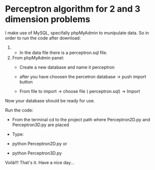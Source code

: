 ﻿# Perceptron algorithm for 2 and 3 dimension problems
 I make use of MySQL, specifally phpMyAdmin to munipulate data. So in order to run the code after download:
    
   1. - In the data file there is a perceptron.sql file. 
   2. From phpMyAdmin panel:
      - Create a new database and name it perceptron
      
      - after you have choosen the percetron database -> push import button
      - From file to import -> choose file ( perceptron.sql) -> Import
 
 Now your database should be ready for use.
 
 Run the code: 
   - From the terminal cd to the project path where Perceptron2D.py and Perceptron3D.py are placed
   - Type:
   
   - python Perceptron2D.py
     or
   - python Perceptron3D.py
   
   Voilà!!! That's it.
   Have a nice day...
   
